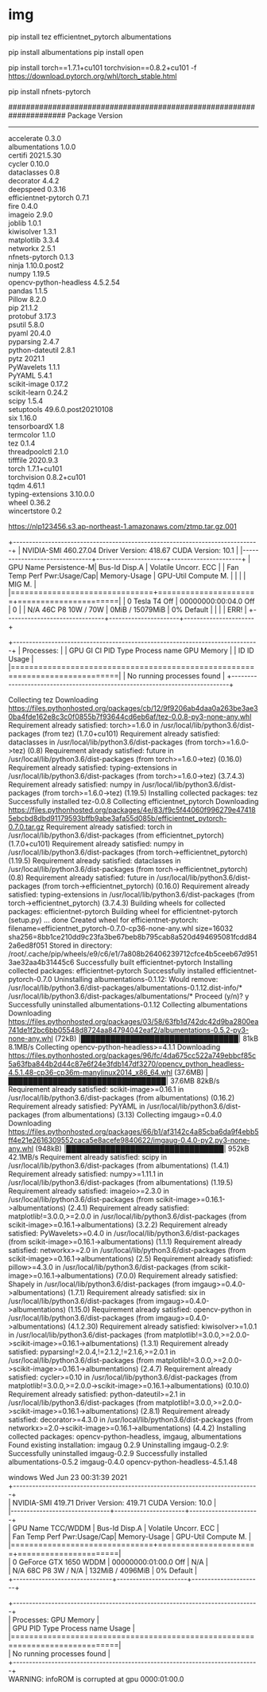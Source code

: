 # img



pip install tez efficientnet_pytorch albumentations

pip install albumentations
pip install open

pip install torch==1.7.1+cu101 torchvision==0.8.2+cu101 -f https://download.pytorch.org/whl/torch_stable.html

pip install nfnets-pytorch




#####################################################################
Package                Version                                                                                                                                                                
---------------------- -------------------                                                                                                                                                                 
accelerate             0.3.0                                                                                                                                                                              
albumentations         1.0.0                                                                                                                                                                               
certifi                2021.5.30                                                                                                                                                                           
cycler                 0.10.0                                                                                                                                                                              
dataclasses            0.8                                                                                                                                                                                 
decorator              4.4.2                                                                                                                                                                               
deepspeed              0.3.16                                                                                                                                                                              
efficientnet-pytorch   0.7.1                                                                                                                                                                               
fire                   0.4.0                                                                                                                                                                               
imageio                2.9.0                                                                                                                                                                               
joblib                 1.0.1                                                                                                                                                                               
kiwisolver             1.3.1                                                                                                                                                                               
matplotlib             3.3.4                                                                                                                                                                               
networkx               2.5.1                                                                                                                                                                               
nfnets-pytorch         0.1.3                                                                                                                                                                               
ninja                  1.10.0.post2                                                                                                                                                                        
numpy                  1.19.5                                                                                                                                                                              
opencv-python-headless 4.5.2.54                                                                                                                                                                            
pandas                 1.1.5                                                                                                                                                                               
Pillow                 8.2.0                                                                                                                                                                               
pip                    21.1.2                                                                                                                                                                              
protobuf               3.17.3                                                                                                                                                                              
psutil                 5.8.0                                                                                                                                                                               
pyaml                  20.4.0                                                                                                                                                                              
pyparsing              2.4.7                                                                                                                                                                               
python-dateutil        2.8.1                                                                                                                                                                               
pytz                   2021.1                                                                                                                                                                              
PyWavelets             1.1.1                                                                                                                                                                               
PyYAML                 5.4.1                                                                                                                                                                               
scikit-image           0.17.2                                                                                                                                                                              
scikit-learn           0.24.2                                                                                                                                                                              
scipy                  1.5.4                                                                                                                                                                               
setuptools             49.6.0.post20210108                                                                                                                                                                 
six                    1.16.0                                                                                                                                                                              
tensorboardX           1.8                                                                                                                                                                                 
termcolor              1.1.0                                                                                                                                                                               
tez                    0.1.4                                                                                                                                                                               
threadpoolctl          2.1.0                                                                                                                                                                               
tifffile               2020.9.3                                                                                                                                                                            
torch                  1.7.1+cu101                                                                                                                                                                         
torchvision            0.8.2+cu101                                                                                                                                                                         
tqdm                   4.61.1                                                                                                                                                                              
typing-extensions      3.10.0.0                                                                                                                                                                            
wheel                  0.36.2                                                                                                                                                                             
wincertstore           0.2 



https://nlp123456.s3.ap-northeast-1.amazonaws.com/ztmp.tar.gz.001






+-----------------------------------------------------------------------------+
| NVIDIA-SMI 460.27.04    Driver Version: 418.67       CUDA Version: 10.1     |
|-------------------------------+----------------------+----------------------+
| GPU  Name        Persistence-M| Bus-Id        Disp.A | Volatile Uncorr. ECC |
| Fan  Temp  Perf  Pwr:Usage/Cap|         Memory-Usage | GPU-Util  Compute M. |
|                               |                      |               MIG M. |
|===============================+======================+======================|
|   0  Tesla T4            Off  | 00000000:00:04.0 Off |                    0 |
| N/A   46C    P8    10W /  70W |      0MiB / 15079MiB |      0%      Default |
|                               |                      |                 ERR! |
+-------------------------------+----------------------+----------------------+
                                                                               
+-----------------------------------------------------------------------------+
| Processes:                                                                  |
|  GPU   GI   CI        PID   Type   Process name                  GPU Memory |
|        ID   ID                                                   Usage      |
|=============================================================================|
|  No running processes found                                                 |
+-----------------------------------------------------------------------------+





Collecting tez
  Downloading https://files.pythonhosted.org/packages/cb/12/9f9206ab4daa0a263be3ae30ba4fde162e8c3c0f0855b7f93644cd6eb6af/tez-0.0.8-py3-none-any.whl
Requirement already satisfied: torch>=1.6.0 in /usr/local/lib/python3.6/dist-packages (from tez) (1.7.0+cu101)
Requirement already satisfied: dataclasses in /usr/local/lib/python3.6/dist-packages (from torch>=1.6.0->tez) (0.8)
Requirement already satisfied: future in /usr/local/lib/python3.6/dist-packages (from torch>=1.6.0->tez) (0.16.0)
Requirement already satisfied: typing-extensions in /usr/local/lib/python3.6/dist-packages (from torch>=1.6.0->tez) (3.7.4.3)
Requirement already satisfied: numpy in /usr/local/lib/python3.6/dist-packages (from torch>=1.6.0->tez) (1.19.5)
Installing collected packages: tez
Successfully installed tez-0.0.8
Collecting efficientnet_pytorch
  Downloading https://files.pythonhosted.org/packages/4e/83/f9c5f44060f996279e474185ebcbd8dbd91179593bffb9abe3afa55d085b/efficientnet_pytorch-0.7.0.tar.gz
Requirement already satisfied: torch in /usr/local/lib/python3.6/dist-packages (from efficientnet_pytorch) (1.7.0+cu101)
Requirement already satisfied: numpy in /usr/local/lib/python3.6/dist-packages (from torch->efficientnet_pytorch) (1.19.5)
Requirement already satisfied: dataclasses in /usr/local/lib/python3.6/dist-packages (from torch->efficientnet_pytorch) (0.8)
Requirement already satisfied: future in /usr/local/lib/python3.6/dist-packages (from torch->efficientnet_pytorch) (0.16.0)
Requirement already satisfied: typing-extensions in /usr/local/lib/python3.6/dist-packages (from torch->efficientnet_pytorch) (3.7.4.3)
Building wheels for collected packages: efficientnet-pytorch
  Building wheel for efficientnet-pytorch (setup.py) ... done
  Created wheel for efficientnet-pytorch: filename=efficientnet_pytorch-0.7.0-cp36-none-any.whl size=16032 sha256=8bb1ce210dd9c23fa3be67beb8b795cab8a520d494695081fcdd842a6ed8f051
  Stored in directory: /root/.cache/pip/wheels/e9/c6/e1/7a808b26406239712cfce4b5ceeb67d9513ae32aa4b31445c6
Successfully built efficientnet-pytorch
Installing collected packages: efficientnet-pytorch
Successfully installed efficientnet-pytorch-0.7.0
Uninstalling albumentations-0.1.12:
  Would remove:
    /usr/local/lib/python3.6/dist-packages/albumentations-0.1.12.dist-info/*
    /usr/local/lib/python3.6/dist-packages/albumentations/*
Proceed (y/n)? y
  Successfully uninstalled albumentations-0.1.12
Collecting albumentations
  Downloading https://files.pythonhosted.org/packages/03/58/63fb1d742dc42d9ba2800ea741de1f2bc6bb05548d8724aa84794042eaf2/albumentations-0.5.2-py3-none-any.whl (72kB)
     |████████████████████████████████| 81kB 8.1MB/s 
Collecting opencv-python-headless>=4.1.1
  Downloading https://files.pythonhosted.org/packages/96/fc/4da675cc522a749ebbcf85c5a63fba844b2d44c87e6f24e3fdb147df3270/opencv_python_headless-4.5.1.48-cp36-cp36m-manylinux2014_x86_64.whl (37.6MB)
     |████████████████████████████████| 37.6MB 82kB/s 
Requirement already satisfied: scikit-image>=0.16.1 in /usr/local/lib/python3.6/dist-packages (from albumentations) (0.16.2)
Requirement already satisfied: PyYAML in /usr/local/lib/python3.6/dist-packages (from albumentations) (3.13)
Collecting imgaug>=0.4.0
  Downloading https://files.pythonhosted.org/packages/66/b1/af3142c4a85cba6da9f4ebb5ff4e21e2616309552caca5e8acefe9840622/imgaug-0.4.0-py2.py3-none-any.whl (948kB)
     |████████████████████████████████| 952kB 42.1MB/s 
Requirement already satisfied: scipy in /usr/local/lib/python3.6/dist-packages (from albumentations) (1.4.1)
Requirement already satisfied: numpy>=1.11.1 in /usr/local/lib/python3.6/dist-packages (from albumentations) (1.19.5)
Requirement already satisfied: imageio>=2.3.0 in /usr/local/lib/python3.6/dist-packages (from scikit-image>=0.16.1->albumentations) (2.4.1)
Requirement already satisfied: matplotlib!=3.0.0,>=2.0.0 in /usr/local/lib/python3.6/dist-packages (from scikit-image>=0.16.1->albumentations) (3.2.2)
Requirement already satisfied: PyWavelets>=0.4.0 in /usr/local/lib/python3.6/dist-packages (from scikit-image>=0.16.1->albumentations) (1.1.1)
Requirement already satisfied: networkx>=2.0 in /usr/local/lib/python3.6/dist-packages (from scikit-image>=0.16.1->albumentations) (2.5)
Requirement already satisfied: pillow>=4.3.0 in /usr/local/lib/python3.6/dist-packages (from scikit-image>=0.16.1->albumentations) (7.0.0)
Requirement already satisfied: Shapely in /usr/local/lib/python3.6/dist-packages (from imgaug>=0.4.0->albumentations) (1.7.1)
Requirement already satisfied: six in /usr/local/lib/python3.6/dist-packages (from imgaug>=0.4.0->albumentations) (1.15.0)
Requirement already satisfied: opencv-python in /usr/local/lib/python3.6/dist-packages (from imgaug>=0.4.0->albumentations) (4.1.2.30)
Requirement already satisfied: kiwisolver>=1.0.1 in /usr/local/lib/python3.6/dist-packages (from matplotlib!=3.0.0,>=2.0.0->scikit-image>=0.16.1->albumentations) (1.3.1)
Requirement already satisfied: pyparsing!=2.0.4,!=2.1.2,!=2.1.6,>=2.0.1 in /usr/local/lib/python3.6/dist-packages (from matplotlib!=3.0.0,>=2.0.0->scikit-image>=0.16.1->albumentations) (2.4.7)
Requirement already satisfied: cycler>=0.10 in /usr/local/lib/python3.6/dist-packages (from matplotlib!=3.0.0,>=2.0.0->scikit-image>=0.16.1->albumentations) (0.10.0)
Requirement already satisfied: python-dateutil>=2.1 in /usr/local/lib/python3.6/dist-packages (from matplotlib!=3.0.0,>=2.0.0->scikit-image>=0.16.1->albumentations) (2.8.1)
Requirement already satisfied: decorator>=4.3.0 in /usr/local/lib/python3.6/dist-packages (from networkx>=2.0->scikit-image>=0.16.1->albumentations) (4.4.2)
Installing collected packages: opencv-python-headless, imgaug, albumentations
  Found existing installation: imgaug 0.2.9
    Uninstalling imgaug-0.2.9:
      Successfully uninstalled imgaug-0.2.9
Successfully installed albumentations-0.5.2 imgaug-0.4.0 opencv-python-headless-4.5.1.48




windows
Wed Jun 23 00:31:39 2021                                                                                                                                       
+-----------------------------------------------------------------------------+                                                                                
| NVIDIA-SMI 419.71       Driver Version: 419.71       CUDA Version: 10.0     |                                                                                
|-------------------------------+----------------------+----------------------+                                                                                
| GPU  Name            TCC/WDDM | Bus-Id        Disp.A | Volatile Uncorr. ECC |                                                                                
| Fan  Temp  Perf  Pwr:Usage/Cap|         Memory-Usage | GPU-Util  Compute M. |                                                                                
|===============================+======================+======================|                                                              
|   0  GeForce GTX 1650   WDDM  | 00000000:01:00.0 Off |                  N/A |                                                              
| N/A   68C    P8     3W /  N/A |    132MiB /  4096MiB |      0%      Default |                                                              
+-------------------------------+----------------------+----------------------+                                                              
                                                                                                                                             
+-----------------------------------------------------------------------------+                                                              
| Processes:                                                       GPU Memory |                                                              
|  GPU       PID   Type   Process name                             Usage      |                                                              
|=============================================================================|                                                              
|  No running processes found                                                 |                                                              
+-----------------------------------------------------------------------------+                                                              
WARNING: infoROM is corrupted at gpu 0000:01:00.0  



